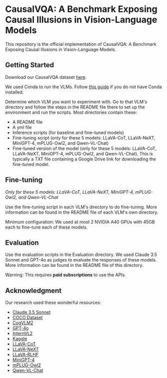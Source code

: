 # CausalVQA: A Benchmark Exposing Causal Illusions in Vision-Language Models

This repository is the official implementation of CausalVQA: A Benchmark Exposing Causal Illusions in Vision-Language Models. 

## Getting Started

Download our CausalVQA dataset [here](https://www.kaggle.com/datasets/choang19/causalvqa).

We used Conda to run the VLMs. Follow [this guide](https://docs.conda.io/projects/conda/en/latest/user-guide/index.html) if you do not have Conda installed.

Determine which VLM you want to experiment with. Go to that VLM's directory and follow the steps in the README file there to set up the environment and run the scripts. Most directories contain these:
- A README file
- A yml file
- Inference scripts (for baseline and fine-tuned models)
- Fine-tuning script (only for these 5 models: LLaVA-CoT, LLaVA-NeXT, MiniGPT-4, mPLUG-Owl2, and Qwen-VL-Chat)
- Fine-tuned version of the model (only for these 5 models: LLaVA-CoT, LLaVA-NeXT, MiniGPT-4, mPLUG-Owl2, and Qwen-VL-Chat). This is typically a TXT file containing a Google Drive link for downloading the fine-tuned model.

## Fine-tuning

_Only for these 5 models: LLaVA-CoT, LLaVA-NeXT, MiniGPT-4, mPLUG-Owl2, and Qwen-VL-Chat_

Use the fine-tuning script in each VLM's directory to do fine-tuning. More information can be found in the README file of each VLM's own directory.

Minimum configuration: We used at most 2 NVIDIA A40 GPUs with 45GB each to fine-tune each of these models.

## Evaluation

Use the evaluation scripts in the Evaluation directory. We used Claude 3.5 Sonnet and GPT-4o as judges to evaluate the responses of these models. More information can be found in the README file of this directory.

Warning: This requires **paid subscriptions** to use the APIs.

## Acknowledgment

Our research used these wonderful resources:
- [Claude 3.5 Sonnet](https://www.anthropic.com/news/claude-3-5-sonnet)
- [COCO Dataset](https://cocodataset.org/#home)
- [CogVLM2](https://github.com/THUDM/CogVLM2)
- [GPT-4o](https://openai.com/index/hello-gpt-4o/)
- [InternVL2](https://github.com/OpenGVLab/InternVL)
- [Kaggle](https://www.kaggle.com/)
- [LLaVA-CoT](https://github.com/PKU-YuanGroup/LLaVA-CoT)
- [LLaVA-NeXT](https://github.com/LLaVA-VL/LLaVA-NeXT)
- [LLaVA-RLHF](https://github.com/llava-rlhf/LLaVA-RLHF)
- [MiniGPT-4](https://github.com/Vision-CAIR/MiniGPT-4)
- [mPLUG-Owl2](https://github.com/X-PLUG/mPLUG-Owl)
- [Qwen-VL-Chat](https://github.com/QwenLM/Qwen-VL)
